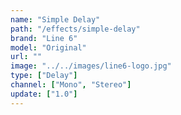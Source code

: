 ```yaml
---
name: "Simple Delay"
path: "/effects/simple-delay"
brand: "Line 6"
model: "Original"
url: ""
image: "../../images/line6-logo.jpg"
type: ["Delay"]
channel: ["Mono", "Stereo"]
update: ["1.0"]
---
```

